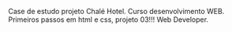Case de estudo projeto Chalé Hotel. Curso desenvolvimento WEB. Primeiros passos em html e css, projeto 03!!! Web Developer.